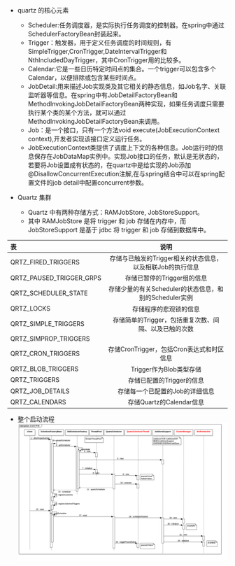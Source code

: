 
+ quartz 的核心元素
  + Scheduler:任务调度器，是实际执行任务调度的控制器。在spring中通过SchedulerFactoryBean封装起来。
  + Trigger：触发器，用于定义任务调度的时间规则，有SimpleTrigger,CronTrigger,DateIntervalTrigger和NthIncludedDayTrigger，其中CronTrigger用的比较多。
  + Calendar:它是一些日历特定时间点的集合。一个trigger可以包含多个Calendar，以便排除或包含某些时间点。
  + JobDetail:用来描述Job实现类及其它相关的静态信息，如Job名字、关联监听器等信息。在spring中有JobDetailFactoryBean和 MethodInvokingJobDetailFactoryBean两种实现，如果任务调度只需要执行某个类的某个方法，就可以通过MethodInvokingJobDetailFactoryBean来调用。
  + Job：是一个接口，只有一个方法void execute(JobExecutionContext context),开发者实现该接口定义运行任务。
  + JobExecutionContext类提供了调度上下文的各种信息。Job运行时的信息保存在JobDataMap实例中。实现Job接口的任务，默认是无状态的，若要将Job设置成有状态的，在quartz中是给实现的Job添加@DisallowConcurrentExecution注解,在与spring结合中可以在spring配置文件的job detail中配置concurrent参数。
  
+ Quartz 集群
  + Quartz 中有两种存储方式：RAMJobStore, JobStoreSupport。 
  + 其中 RAMJobStore 是将 trigger 和 job 存储在内存中，而 JobStoreSupport 是基于 jdbc 将 trigger 和 job 存储到数据库中。

|表|说明|
| :-----| :----: |
|QRTZ_FIRED_TRIGGERS|存储与已触发的Trigger相关的状态信息，以及相联Job的执行信息|
|QRTZ_PAUSED_TRIGGER_GRPS|存储已暂停的Trigger组的信息 |
|QRTZ_SCHEDULER_STATE|存储少量的有关Scheduler的状态信息，和别的Scheduler实例|
|QRTZ_LOCKS|存储程序的悲观锁的信息|
|QRTZ_SIMPLE_TRIGGERS|存储简单的Trigger，包括重复次数、间隔、以及已触的次数|
|QRTZ_SIMPROP_TRIGGERS||
|QRTZ_CRON_TRIGGERS|存储CronTrigger，包括Cron表达式和时区信息|
|QRTZ_BLOB_TRIGGERS|Trigger作为Blob类型存储|
|QRTZ_TRIGGERS|存储已配置的Trigger的信息|
|QRTZ_JOB_DETAILS|存储每一个已配置的Job的详细信息|
|QRTZ_CALENDARS| 存储Quartz的Calendar信息|

+ 整个启动流程
![1](quartz.png )







